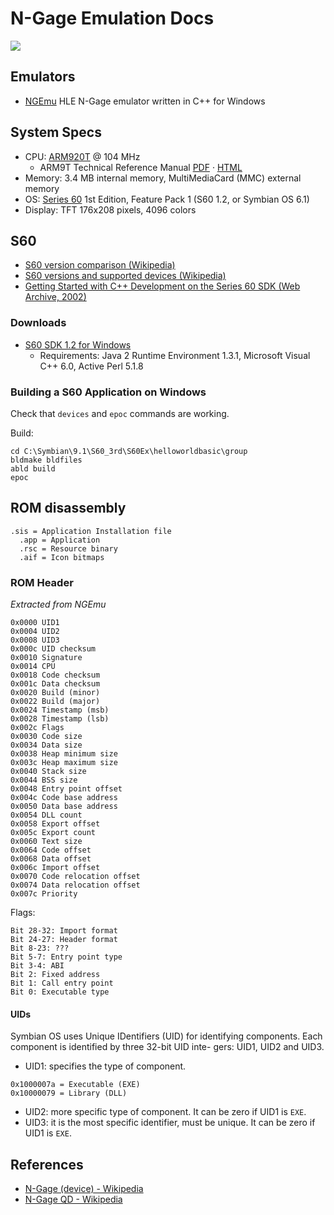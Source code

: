 # N-Gage Emulation Docs

![ ](https://github.com/loociano/N-Gage-emu-docs/blob/master/ngage-motherboard.png?raw=true)

## Emulators

* [NGEmu](https://github.com/NGEmu/NGEmu) HLE N-Gage emulator written in C++ for Windows

## System Specs

* CPU: [ARM920T](https://en.wikipedia.org/wiki/ARM9#ARM920T) @ 104 MHz
  + ARM9T Technical Reference Manual [PDF](http://www.atmel.com/Images/ARM_920T_TRM.pdf) · [HTML](http://infocenter.arm.com/help/index.jsp?topic=/com.arm.doc.ddi0151c/I1004722.html)
* Memory: 3.4 MB internal memory, MultiMediaCard (MMC) external memory
* OS: [Series 60](https://en.wikipedia.org/wiki/S60_(software_platform)) 1st Edition, Feature Pack 1 (S60 1.2, or Symbian OS 6.1)
* Display: TFT 176x208 pixels, 4096 colors

## S60

* [S60 version comparison (Wikipedia)](https://en.wikipedia.org/wiki/Symbian#Symbian_.28S60.29_version_comparison)
* [S60 versions and supported devices (Wikipedia)](https://en.wikipedia.org/wiki/S60_(software_platform)#Versions_and_supported_devices)
* [Getting Started with C++ Development on the Series 60 SDK (Web Archive, 2002)](https://web.archive.org/web/20050228053950/http://www.symbian.com/developer/techlib/papers/series60/series60.html)

### Downloads 

* [S60 SDK 1.2 for Windows](http://urjaman.ddns.net/sissshare/s60-2ndEd-dev/1stEd/nS60_sdk_v1_2.zip)
  + Requirements: Java 2 Runtime Environment 1.3.1, Microsoft Visual C++ 6.0, Active Perl 5.1.8 

### Building a S60 Application on Windows

Check that `devices` and `epoc` commands are working.

Build:

```
cd C:\Symbian\9.1\S60_3rd\S60Ex\helloworldbasic\group
bldmake bldfiles
abld build
epoc
```

## ROM disassembly

```
.sis = Application Installation file
  .app = Application
  .rsc = Resource binary
  .aif = Icon bitmaps
```

### ROM Header

_Extracted from NGEmu_

```
0x0000 UID1
0x0004 UID2
0x0008 UID3
0x000c UID checksum
0x0010 Signature
0x0014 CPU
0x0018 Code checksum
0x001c Data checksum
0x0020 Build (minor)
0x0022 Build (major)
0x0024 Timestamp (msb)
0x0028 Timestamp (lsb)
0x002c Flags
0x0030 Code size
0x0034 Data size
0x0038 Heap minimum size
0x003c Heap maximum size
0x0040 Stack size
0x0044 BSS size
0x0048 Entry point offset
0x004c Code base address
0x0050 Data base address
0x0054 DLL count
0x0058 Export offset
0x005c Export count
0x0060 Text size
0x0064 Code offset
0x0068 Data offset
0x006c Import offset
0x0070 Code relocation offset
0x0074 Data relocation offset
0x007c Priority 
```
Flags:
```
Bit 28-32: Import format
Bit 24-27: Header format
Bit 8-23: ???
Bit 5-7: Entry point type
Bit 3-4: ABI
Bit 2: Fixed address
Bit 1: Call entry point
Bit 0: Executable type
```

#### UIDs

Symbian OS uses Unique IDentifiers (UID) for identifying components. Each component is identified by three 32-bit UID inte-
gers: UID1, UID2 and UID3.

* UID1: specifies the type of component. 
```
0x1000007a = Executable (EXE)
0x10000079 = Library (DLL)
```
* UID2: more specific type of component. It can be zero if UID1 is `EXE`.
* UID3: it is the most specific identifier, must be unique. It can be zero if UID1 is `EXE`.

## References

* [N-Gage (device) - Wikipedia](https://en.wikipedia.org/wiki/N-Gage_(device))
* [N-Gage QD - Wikipedia](https://en.wikipedia.org/wiki/N-Gage_QD)
